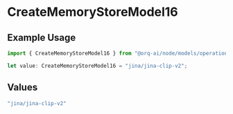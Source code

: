 # CreateMemoryStoreModel16

## Example Usage

```typescript
import { CreateMemoryStoreModel16 } from "@orq-ai/node/models/operations";

let value: CreateMemoryStoreModel16 = "jina/jina-clip-v2";
```

## Values

```typescript
"jina/jina-clip-v2"
```